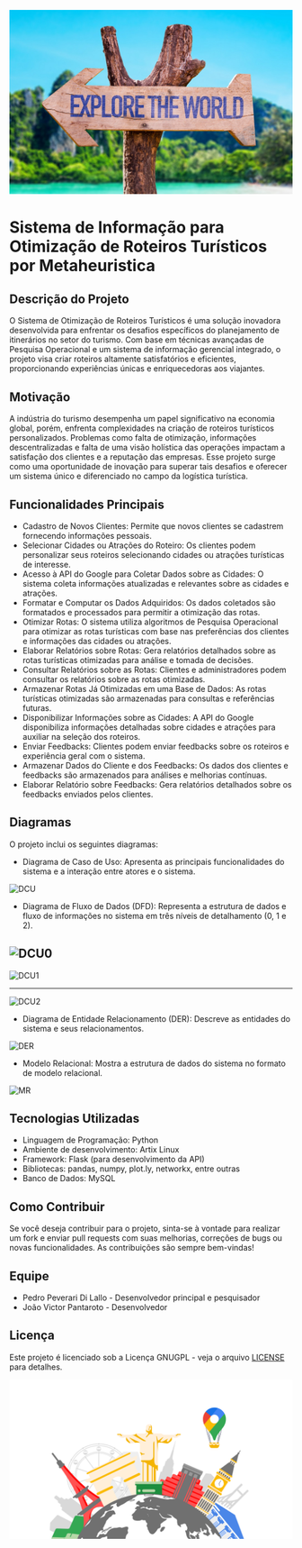 ![Capa](imagens-diversas/capa02.jpg)
# Sistema de Informação para Otimização de Roteiros Turísticos por Metaheuristica

## Descrição do Projeto

O Sistema de Otimização de Roteiros Turísticos é uma solução inovadora desenvolvida para enfrentar os desafios específicos do planejamento de itinerários no setor do turismo. Com base em técnicas avançadas de Pesquisa Operacional e um sistema de informação gerencial integrado, o projeto visa criar roteiros altamente satisfatórios e eficientes, proporcionando experiências únicas e enriquecedoras aos viajantes.

## Motivação

A indústria do turismo desempenha um papel significativo na economia global, porém, enfrenta complexidades na criação de roteiros turísticos personalizados. Problemas como falta de otimização, informações descentralizadas e falta de uma visão holística das operações impactam a satisfação dos clientes e a reputação das empresas. Esse projeto surge como uma oportunidade de inovação para superar tais desafios e oferecer um sistema único e diferenciado no campo da logística turística.

## Funcionalidades Principais

- Cadastro de Novos Clientes: Permite que novos clientes se cadastrem fornecendo informações pessoais.
- Selecionar Cidades ou Atrações do Roteiro: Os clientes podem personalizar seus roteiros selecionando cidades ou atrações turísticas de interesse.
- Acesso à API do Google para Coletar Dados sobre as Cidades: O sistema coleta informações atualizadas e relevantes sobre as cidades e atrações.
- Formatar e Computar os Dados Adquiridos: Os dados coletados são formatados e processados para permitir a otimização das rotas.
- Otimizar Rotas: O sistema utiliza algoritmos de Pesquisa Operacional para otimizar as rotas turísticas com base nas preferências dos clientes e informações das cidades ou atrações.
- Elaborar Relatórios sobre Rotas: Gera relatórios detalhados sobre as rotas turísticas otimizadas para análise e tomada de decisões.
- Consultar Relatórios sobre as Rotas: Clientes e administradores podem consultar os relatórios sobre as rotas otimizadas.
- Armazenar Rotas Já Otimizadas em uma Base de Dados: As rotas turísticas otimizadas são armazenadas para consultas e referências futuras.
- Disponibilizar Informações sobre as Cidades: A API do Google disponibiliza informações detalhadas sobre cidades e atrações para auxiliar na seleção dos roteiros.
- Enviar Feedbacks: Clientes podem enviar feedbacks sobre os roteiros e experiência geral com o sistema.
- Armazenar Dados do Cliente e dos Feedbacks: Os dados dos clientes e feedbacks são armazenados para análises e melhorias contínuas.
- Elaborar Relatório sobre Feedbacks: Gera relatórios detalhados sobre os feedbacks enviados pelos clientes.

## Diagramas

O projeto inclui os seguintes diagramas:

- Diagrama de Caso de Uso: Apresenta as principais funcionalidades do sistema e a interação entre atores e o sistema.

![DCU](Relatório/Semana-1/Diagramas/DCU.png)

- Diagrama de Fluxo de Dados (DFD): Representa a estrutura de dados e fluxo de 
informações no sistema em três níveis de detalhamento (0, 1 e 2).

![DCU0](Relatório/Semana-1/Diagramas/DFD0.jpeg)
---

![DCU1](Relatório/Semana-1/Diagramas/DFD1.png)

---
![DCU2](Relatório/Semana-1/Diagramas/DFD2.png)


- Diagrama de Entidade Relacionamento (DER): Descreve as entidades do sistema e seus relacionamentos.

![DER](Relatório/Semana-1/Diagramas/DER.png)

- Modelo Relacional: Mostra a estrutura de dados do sistema no formato de modelo relacional.

![MR](Relatório/Semana-1/Diagramas/Relacional.png)

## Tecnologias Utilizadas

- Linguagem de Programação: Python
- Ambiente de desenvolvimento: Artix Linux
- Framework: Flask (para desenvolvimento da API)
- Bibliotecas: pandas, numpy, plot.ly, networkx, entre outras
- Banco de Dados: MySQL

## Como Contribuir

Se você deseja contribuir para o projeto, sinta-se à vontade para realizar um fork e enviar pull requests com suas melhorias, correções de bugs ou novas funcionalidades. As contribuições são sempre bem-vindas!

## Equipe

- Pedro Peverari Di Lallo - Desenvolvedor principal e pesquisador
- João Victor Pantaroto - Desenvolvedor

## Licença

Este projeto é licenciado sob a Licença GNUGPL - veja o arquivo [LICENSE](LICENSE) para detalhes.





![Capa](imagens-diversas/ilustracao-1.png)

